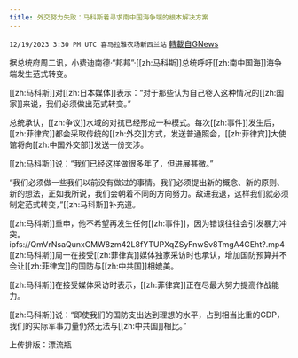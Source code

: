 ```yaml
---
title: 外交努力失败：马科斯着寻求南中国海争端的根本解决方案
---
```

`12/19/2023 3:30 PM UTC 喜马拉雅农场新西兰站` [轉載自GNews](https://gnews.org/articles/2129087)

        

据总统府周二讯，小费迪南德·“邦邦”·[[zh:马科斯]]总统呼吁[[zh:南中国海]]海争端发生范式转变。

[[zh:马科斯]]对[[zh:日本媒体]]表示：“对于那些认为自己卷入这种情况的[[zh:国家]]来说，我们必须做出范式转变。”

总统承认，[[zh:争议]]水域的对抗已经形成一种模式。每次[[zh:事件]]发生后，[[zh:菲律宾]]都会采取传统的[[zh:外交]]方式，发送普通照会，[[zh:菲律宾]]大使馆将向[[zh:中国外交部]]发送一份交涉。

[[zh:马科斯]]说：“我们已经这样做很多年了，但进展甚微。”

“我们必须做一些我们以前没有做过的事情。我们必须提出新的概念、新的原则、新的想法，正如我所说，我们会朝着不同的方向努力。敌进我退，这样我们就必须制定范式转变，”[[zh:马科斯]]补充道。

[[zh:马科斯]]重申，他不希望再发生任何[[zh:事件]]，因为错误往往会引发暴力冲突。
ipfs://QmVrNsaQunxCMW8zm42L8fYTUPXqZSyFnwSv8TmgA4GEht?.mp4
[[zh:马科斯]]周一在接受[[zh:菲律宾]]媒体独家采访时也承认，增加国防预算并不会让[[zh:菲律宾]]的国防与[[zh:中共国]]相媲美。

[[zh:马科斯]]在接受媒体采访时表示，[[zh:菲律宾]]正在尽最大努力提高作战能力。

[[zh:马科斯]]说：“即使我们的国防支出达到理想的水平，占到相当比重的GDP，我们的实际军事力量仍然无法与[[zh:中共国]]相比。”

上传排版：漂流瓶
